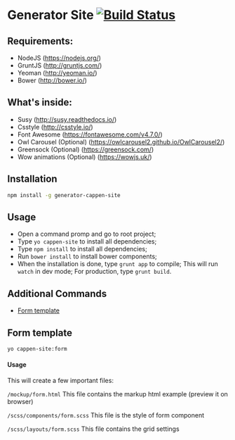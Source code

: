 # Generator Site [![Build Status](https://secure.travis-ci.org/ruan/generator-cappen-site.png?branch=master)](https://travis-ci.org/ruan/generator-cappen-site)


## Requirements:

* NodeJS (https://nodejs.org/)
* GruntJS (http://gruntjs.com/)
* Yeoman (http://yeoman.io/)
* Bower (http://bower.io/)

## What's inside:

* Susy (http://susy.readthedocs.io/)
* Csstyle (http://csstyle.io/)
* Font Awesome (https://fontawesome.com/v4.7.0/)
* Owl Carousel (Optional) (https://owlcarousel2.github.io/OwlCarousel2/)
* Greensock (Optional) (https://greensock.com/)
* Wow animations (Optional) (https://wowjs.uk/)

## Installation

```bash
npm install -g generator-cappen-site
```

## Usage

- Open a command promp and go to root project;
- Type `yo cappen-site` to install all dependencies;
- Type `npm install` to install all dependencies;
- Run `bower install` to install bower components;
- When the installation is done, type `grunt app` to compile; This will run `watch` in dev mode; For production, type `grunt build`.

## Additional Commands

* [Form template](#form-template)

## Form template

```bash
yo cappen-site:form
```
#### Usage

This will create a few important files:

`
/mockup/form.html
`
This file contains the markup html example (preview it on browser)

`
/scss/components/form.scss
`
This file is the style of form component

`
/scss/layouts/form.scss
`
This file contains the grid settings


